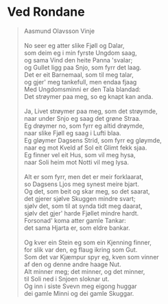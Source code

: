 # Ved Rondane  
> Aasmund Olavsson Vinje  
    
No seer eg atter slike Fjøll og Dalar,  
som deim eg i min fyrste Ungdom saag,  
og sama Vind den heite Panna 'svalar;  
og Gullet ligg paa Snjo, som fyrr det laag.  
Det er eit Barnemaal, som til meg talar,  
og gjer' meg tankefull, men endaa fjaag  
Med Ungdomsminni er den Tala blandad:  
Det strøymer paa meg, so eg knapt kan anda.  
    
Ja, Livet strøymer paa meg, som det strøymde,  
naar under Snjo eg saag det grøne Straa.  
Eg drøymer no, som fyrr eg altid drøymde,  
naar slike Fjøll eg saag i Lufti blaa.  
Eg gløymer Dagsens Strid, som fyrr eg gløymde,  
naar eg mot Kveld af Sol eit Glimt fekk sjaa.  
Eg finner vel eit Hus, som vil meg hysa,  
naar Soli heim mot Notti vil meg lysa.  
    
Alt er som fyrr, men det er meir forklaarat,  
so Dagsens Ljos meg synest meire bjart.  
Og det, som beit og skar meg, so det saarat,  
det gjerer sjølve Skuggen mindre svart;  
sjølv det, som til at synda tidt meg daarat,  
sjølv det gjer' harde Fjøllet mindre hardt.  
Forsonad' koma atter gamle Tankar:  
det sama Hjarta er, som eldre bankar.  
    
Og kver ein Stein eg som ein Kjenning finner,  
for slik var den, eg flaug ikring som Gut.  
Som det var Kjæmpur spyr eg, kven som vinner  
af den og denne andre haage Nut.  
Alt minner meg; det minner, og det minner,  
til Soli ned i Snjoen sloknar ut.  
Og inn i siste Svevn meg eigong huggar  
dei gamle Minni og dei gamle Skuggar.